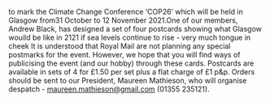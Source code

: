  to mark the Climate Change Conference ‘COP26’ which will be held in Glasgow from31 October to 12 November 2021.One of our members, Andrew Black, has designed a set of four postcards showing what Glasgow wouild be like in 2121 if sea levels continue to rise - very much tongue in cheek 
It is understood that Royal Mail are not planning any special postmarks for the event. However, we hope that you will find ways of publicising the event (and our hobby) through these cards. Postcards are available in sets of 4 for £1.50 per set plus a flat charge of £1 p&p. Orders should be sent to our President, Maureen Mathieson, who will organise despatch - maureen.mathieson@gmail.com (01355 235121).
